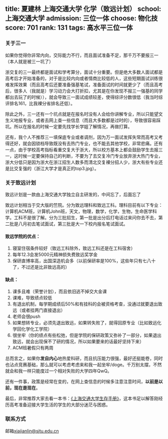 title: 夏建林 上海交通大学 化学（致远计划）
school: 上海交通大学
admission: 三位一体
choose: 物化技
score: 701
rank: 131
tags: 高水平三位一体
---

### 关于三一

如果你觉得你非常内向，交际能力不行，而且面试准备不足，那千万不要报三一（本人就是被三一坑了）

浙交复的三一最终都是面试和学考算分，面试十分重要。但是绝大多数人面试都是高考后才开始准备的，对于是比较内向或者情商比较低的人，这些短期面试训练很难发挥效果（而且高考后还要准备强基笔试，准备面试的时间就更少了（而且高考后，很多人（我就是）学习动力会大打折扣，尤其是在你发现不报三一强基的同学都出去玩了的时候）），就会导致三一面试成绩较差，使得综评分数很低（我当时综评排名161，比我裸分省排名还低）。

除此之外，三一还有一个坑点就是在报名时没有人会给你讲解专业，所以只能望文生义地报专业，或者去网上查一些信息（而且大多数都是过时的），导致很容易踩坑。所以在报名的时候一定要先找学长学姐了解情况，再做打算。

还有，我个人不推荐三一填保底专业或者调剂，因为万一面试发挥失常而高考又考得还好，就会因锁档导致既没有去热门专业，也不能去其他学校，非常悲痛。还有一点，由于学校高考指标看重交复大于浙大，所以校方基本上都会鼓励学生去报三一，这时候一定要保持自己的判断，不要为了去交复冷门专业放弃浙大热门专业，浙大分低只是因为浙大在浙江招生人数多而清北交复裸分招人少，浙大有些专业还是比交复强的（浙江大学才是真正的top3.jpg）。

### 关于致远计划

致远计划是一款由上海交通大学独立自主研发的，中间忘了，后面忘了

致远计划相当于交大版的竺院。分为致远理科和致远工科。理科目前有以下专业：计算机ACM班，计算机John班，天文，物理，数学，化学，生物，生命医学科学。工科不是很了解。分为三批招生，第一批是出分后打电话过来问你去不去，第二批是八月初去笔试面试，第三批是大一下校内报名笔试面试。

#### 致远学院的优点：

1.   寝室住宿条件较好（致远工科除外，致远工科还是在工科宿舍）
2.   每年12.3会发5000元精神损失费致远奖学金
3.   保研直博率高，出国深造机会多（以前保研率是100%，这些年只有七八十了，不过还是比非致远高的）

#### 缺点：

1.   课多且难（荣誉计划），而且依旧逃不掉交大金课
2.   课难，导致绩点较低
3.   有退出机制，每学期成绩后50%和有挂科的会被资格考查，没通过就要退出致远（或者挂两门直接退出）
4.   老师会很push
5.   如果想转专业，必须先退出致远，如果转失败了，就得回原专业（比如致远化学回化学化工学院）
6.   很坐牢（你的绩点有些松弛，但是学院的保研政策又弥补了一部分，如果退出致远，就会出现保不了研的情况，所以如果要来的话最好坚持下来）
7.   ACM班暑假只有两周

总而言之，如果你**发自内心**地热爱科研，而且抗压能力很强，最好还挺能卷，同时也沾点竞赛基础，那么就可以考虑考虑来和我一起坐牢/doge。千万别太摆，不然就会和我一样只能度过一个相对失败的大学四年QwQ。

还有一件事，政策是经常在变的，在网上查信息的时候多注意注意时间，**以前是以前，现在是现在**。

最后，非常推荐大家去看一本书：[《上海交通大学生存手册》](https://survivesjtu.gitbook.io/survivesjtumanual)，这本书足以解答刚经历高考准备迎接大学生活的学生的大部分迷茫与困惑。

 

### 联系方式

邮箱[xiajianlin@sjtu.edu.cn](mailto:xiajianlin@sjtu.edu.cn)
